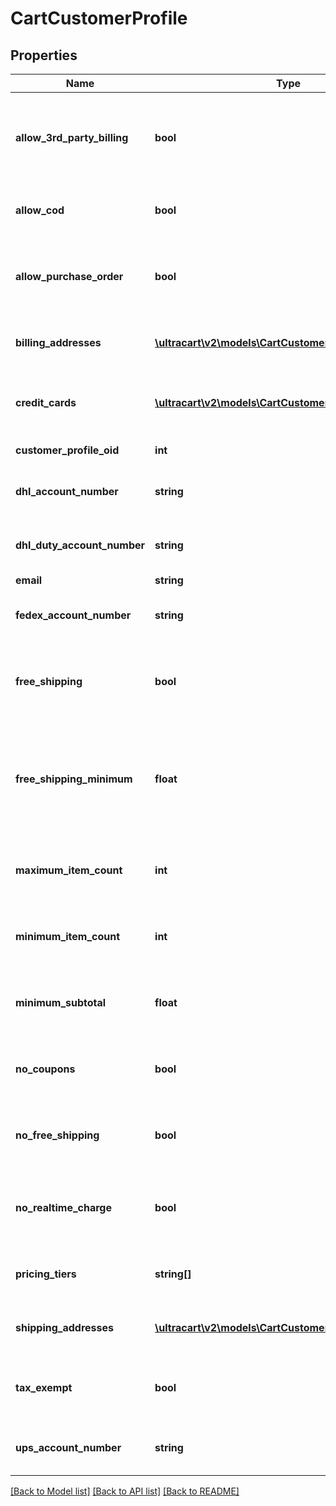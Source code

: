 # CartCustomerProfile

## Properties
Name | Type | Description | Notes
------------ | ------------- | ------------- | -------------
**allow_3rd_party_billing** | **bool** | True if profile is allowed to bill to their 3rd party shipping account | [optional] 
**allow_cod** | **bool** | True if this profile is allowed to use a COD | [optional] 
**allow_purchase_order** | **bool** | True if this profile is allowed to use a purchase order | [optional] 
**billing_addresses** | [**\ultracart\v2\models\CartCustomerProfileAddress[]**](CartCustomerProfileAddress.md) | Billing addresses on file for this profile | [optional] 
**credit_cards** | [**\ultracart\v2\models\CartCustomerProfileCreditCard[]**](CartCustomerProfileCreditCard.md) | Credit cards on file for this profile (masked) | [optional] 
**customer_profile_oid** | **int** | Unique identifier | [optional] 
**dhl_account_number** | **string** | DHL account number on file | [optional] 
**dhl_duty_account_number** | **string** | DHL duty account number on file | [optional] 
**email** | **string** | Email | [optional] 
**fedex_account_number** | **string** | FedEx account number on file | [optional] 
**free_shipping** | **bool** | True if this profile always qualifies for free shipping | [optional] 
**free_shipping_minimum** | **float** | The minimum aount that this profile has to purchase to qualify for free shipping | [optional] 
**maximum_item_count** | **int** | Maximum item count this profile can purchase | [optional] 
**minimum_item_count** | **int** | Minimum item count this profile must purchase | [optional] 
**minimum_subtotal** | **float** | Minimum subtotal this profile must purchase | [optional] 
**no_coupons** | **bool** | True if this profile is prevented from using coupons | [optional] 
**no_free_shipping** | **bool** | True if this profile is never given free shipping | [optional] 
**no_realtime_charge** | **bool** | True if this customers orders are not charged in real-time | [optional] 
**pricing_tiers** | **string[]** | Pricing tier names this profile qualifies for | [optional] 
**shipping_addresses** | [**\ultracart\v2\models\CartCustomerProfileAddress[]**](CartCustomerProfileAddress.md) | Shipping addresses on file for this profile | [optional] 
**tax_exempt** | **bool** | True if this profile is exempt from sales tax | [optional] 
**ups_account_number** | **string** | UPS account number on file | [optional] 

[[Back to Model list]](../README.md#documentation-for-models) [[Back to API list]](../README.md#documentation-for-api-endpoints) [[Back to README]](../README.md)


